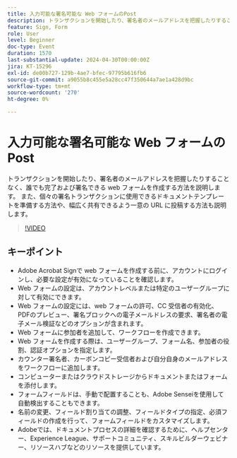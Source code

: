 ```yaml
---
title: 入力可能な署名可能な Web フォームのPost
description: トランザクションを開始したり、署名者のメールアドレスを把握したりすることなく、誰でも完了および署名できる web フォームを作成する方法を説明します。
feature: Sign, Form
role: User
level: Beginner
doc-type: Event
duration: 1570
last-substantial-update: 2024-04-30T00:00:00Z
jira: KT-15296
exl-id: de00b727-129b-4ae7-bfec-97795b616fb6
source-git-commit: a9055b8c455e5a28cc47f350644a7ae1a428d9bc
workflow-type: tm+mt
source-wordcount: '270'
ht-degree: 0%

---
```


# 入力可能な署名可能な Web フォームのPost

トランザクションを開始したり、署名者のメールアドレスを把握したりすることなく、誰でも完了および署名できる web フォームを作成する方法を説明します。 また、個々の署名トランザクションに使用できるドキュメントテンプレートを準備する方法や、幅広く共有できるよう一意の URL に投稿する方法も説明します。

>[!VIDEO](https://video.tv.adobe.com/v/3428187/?learn=on)

## キーポイント

* Adobe Acrobat Signで web フォームを作成する前に、アカウントにログインし、必要な設定が有効になっていることを確認します。
* Web フォームの設定は、アカウントレベルまたは特定のユーザーグループに対して有効にできます。
* Web フォームの設定には、web フォームの許可、CC 受信者の有効化、PDFのプレビュー、署名ブロックへの電子メールドレスの要求、署名者の電子メール検証などのオプションが含まれます。
* Web フォームに参加者を追加して、ワークフローを作成できます。
* Web フォームを作成する際は、ユーザーグループ、フォーム名、参加者の役割、認証オプションを指定します。
* カウンター署名者、カーボンコピー受信者および自分自身のメールアドレスをワークフローに追加します。
* コンピューターまたはクラウドストレージからドキュメントまたはフォームを添付します。
* フォームフィールドは、手動で配置することも、Adobe Senseiを使用して自動検出することもできます。
* 名前の変更、フィールド割り当ての調整、フィールドタイプの指定、必須フィールドの作成を行って、フォームフィールドをカスタマイズします。
* Adobeでは、ドキュメントプロセスの詳細を確認するために、ヘルプセンター、Experience League、サポートコミュニティ、スキルビルダーウェビナー、リソースハブなどのリソースを提供しています。
